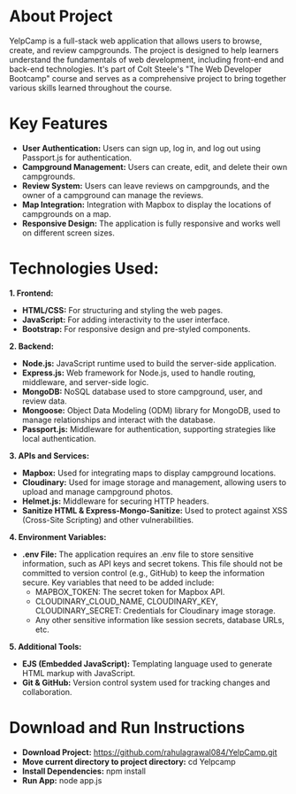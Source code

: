 # About Project

YelpCamp is a full-stack web application that allows users to browse, create, and review campgrounds. The project is designed to help learners understand the fundamentals of web development, including front-end and back-end technologies. It's part of Colt Steele's "The Web Developer Bootcamp" course and serves as a comprehensive project to bring together various skills learned throughout the course.

# Key Features

* **User Authentication:** Users can sign up, log in, and log out using Passport.js for authentication.
* **Campground Management:** Users can create, edit, and delete their own campgrounds.
* **Review System:** Users can leave reviews on campgrounds, and the owner of a campground can manage the reviews.
* **Map Integration:** Integration with Mapbox to display the locations of campgrounds on a map.
* **Responsive Design:** The application is fully responsive and works well on different screen sizes.


# Technologies Used:

**1. Frontend:**

  * **HTML/CSS:** For structuring and styling the web pages.
  * **JavaScript:** For adding interactivity to the user interface.
  * **Bootstrap:** For responsive design and pre-styled components.
    
**2. Backend:**

  * **Node.js:** JavaScript runtime used to build the server-side application.
  * **Express.js:** Web framework for Node.js, used to handle routing, middleware, and server-side logic.
  * **MongoDB:** NoSQL database used to store campground, user, and review data.
  * **Mongoose:** Object Data Modeling (ODM) library for MongoDB, used to manage relationships and interact with the database.
  * **Passport.js:** Middleware for authentication, supporting strategies like local authentication.
    
**3. APIs and Services:**

  * **Mapbox:** Used for integrating maps to display campground locations.
  * **Cloudinary:** Used for image storage and management, allowing users to upload and manage campground photos.
  * **Helmet.js:** Middleware for securing HTTP headers.
  * **Sanitize HTML & Express-Mongo-Sanitize:** Used to protect against XSS (Cross-Site Scripting) and other vulnerabilities.
    
**4. Environment Variables:**

  * **.env File:** The application requires an .env file to store sensitive information, such as API keys and secret tokens. This file should not be committed to version control (e.g., GitHub) to keep the information secure. Key variables that need to be added include:
    * MAPBOX_TOKEN: The secret token for Mapbox API.
    * CLOUDINARY_CLOUD_NAME, CLOUDINARY_KEY, CLOUDINARY_SECRET: Credentials for Cloudinary image storage.
    * Any other sensitive information like session secrets, database URLs, etc.
      
**5. Additional Tools:**

  * **EJS (Embedded JavaScript):** Templating language used to generate HTML markup with JavaScript.
  * **Git & GitHub:** Version control system used for tracking changes and collaboration.

# Download and Run Instructions

* **Download Project:** https://github.com/rahulagrawal084/YelpCamp.git
* **Move current directory to project directory:** cd Yelpcamp
* **Install Dependencies:** npm install
* **Run App:** node app.js
